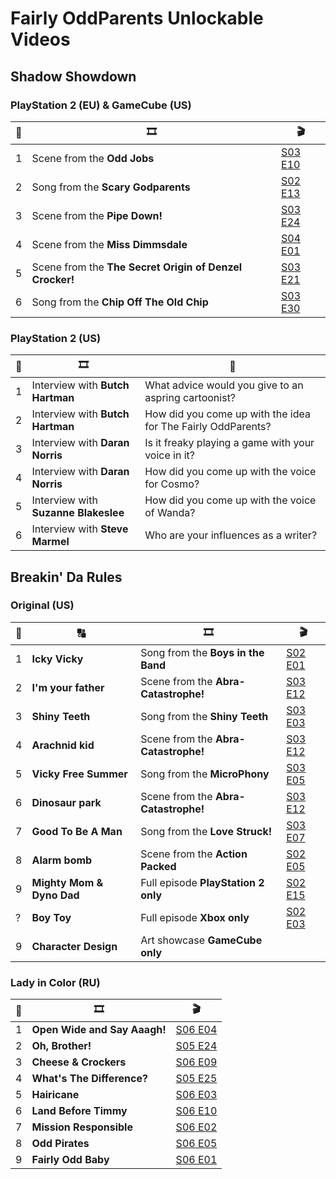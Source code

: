 # Fairly OddParents Unlockable Videos

## Shadow Showdown

### PlayStation 2 (EU) & GameCube (US)
| 🔢 | 🎞️ | 🎬 |
| --- | --- | --- |
| 1 | Scene from the **Odd Jobs** | [S03 E10](https://fairlyoddparents.fandom.com/wiki/Odd_Jobs) |
| 2 | Song from the **Scary Godparents** | [S02 E13](https://fairlyoddparents.fandom.com/wiki/Scary_Godparents) |
| 3 | Scene from the **Pipe Down!** | [S03 E24](https://fairlyoddparents.fandom.com/wiki/Pipe_Down!) |
| 4 | Scene from the **Miss Dimmsdale** | [S04 E01](https://fairlyoddparents.fandom.com/wiki/Miss_Dimmsdale_(episode)) |
| 5 | Scene from the **The Secret Origin of Denzel Crocker!** | [S03 E21](https://fairlyoddparents.fandom.com/wiki/The_Secret_Origin_of_Denzel_Crocker!) |
| 6 | Song from the **Chip Off The Old Chip** | [S03 E30](https://fairlyoddparents.fandom.com/wiki/Chip_Off_The_Old_Chip) |

### PlayStation 2 (US)

| 🔢 | 🎞️ | 💬 |
| --- | --- | --- |
| 1 | Interview with **Butch Hartman** | What advice would you give to an aspring cartoonist? |
| 2 | Interview with **Butch Hartman** | How did you come up with the idea for The Fairly OddParents? |
| 3 | Interview with **Daran Norris** | Is it freaky playing a game with your voice in it? |
| 4 | Interview with **Daran Norris** | How did you come up with the voice for Cosmo? |
| 5 | Interview with **Suzanne Blakeslee** | How did you come up with the voice of Wanda? |
| 6 | Interview with **Steve Marmel** | Who are your influences as a writer? |

## Breakin' Da Rules

### Original (US)

| 🔢 | 🔠 | 🎞️ | 🎬 |
| --- | --- | --- | --- |
| 1 | **Icky Vicky** | Song from the **Boys in the Band** | [S02 E01](https://fairlyoddparents.fandom.com/wiki/Boys_in_the_Band) |
| 2 | **I'm your father** | Scene from the **Abra-Catastrophe!** | [S03 E12](https://fairlyoddparents.fandom.com/wiki/Abra-Catastrophe!) |
| 3 | **Shiny Teeth** | Song from the **Shiny Teeth** | [S03 E03](https://fairlyoddparents.fandom.com/wiki/Shiny_Teeth) |
| 4 | **Arachnid kid** | Scene from the **Abra-Catastrophe!** | [S03 E12](https://fairlyoddparents.fandom.com/wiki/Abra-Catastrophe!) |
| 5 | **Vicky Free Summer** | Song from the **MicroPhony**  | [S03 E05](https://fairlyoddparents.fandom.com/wiki/MicroPhony) |
| 6 | **Dinosaur park** | Scene from the **Abra-Catastrophe!** | [S03 E12](https://fairlyoddparents.fandom.com/wiki/Abra-Catastrophe!) |
| 7 | **Good To Be A Man** | Song from the **Love Struck!** | [S03 E07](https://fairlyoddparents.fandom.com/wiki/Love_Struck!) |
| 8 | **Alarm bomb** | Scene from the **Action Packed** | [S02 E05](https://fairlyoddparents.fandom.com/wiki/Action_Packed) |
| 9 | **Mighty Mom & Dyno Dad** | Full episode **PlayStation 2 only** | [S02 E15](https://fairlyoddparents.fandom.com/wiki/Mighty_Mom_and_Dyno_Dad) |
| ? | **Boy Toy** | Full episode **Xbox only** | [S02 E03](https://fairlyoddparents.fandom.com/wiki/Boy_Toy) |
| 9 | **Character Design** | Art showcase **GameCube only** | |

### Lady in Color (RU)

| 🔢 | 🎞️ | 🎬 |
| --- | --- | --- |
| 1 | **Open Wide and Say Aaagh!** | [S06 E04](https://fairlyoddparents.fandom.com/wiki/Open_Wide_and_Say_Aaagh!) |
| 2 | **Oh, Brother!** | [S05 E24](https://fairlyoddparents.fandom.com/wiki/Oh,_Brother!) |
| 3 | **Cheese & Crockers** | [S06 E09](https://fairlyoddparents.fandom.com/wiki/Cheese_%26_Crockers) |
| 4 | **What's The Difference?** | [S05 E25](https://fairlyoddparents.fandom.com/wiki/What%27s_The_Difference%3F) |
| 5 | **Hairicane** | [S06 E03](https://fairlyoddparents.fandom.com/wiki/Hairicane) |
| 6 | **Land Before Timmy** | [S06 E10](https://fairlyoddparents.fandom.com/wiki/Land_Before_Timmy) |
| 7 | **Mission Responsible** | [S06 E02](https://fairlyoddparents.fandom.com/wiki/Mission_Responsible) |
| 8 | **Odd Pirates** | [S06 E05](https://fairlyoddparents.fandom.com/wiki/Odd_Pirates) |
| 9 | **Fairly Odd Baby** | [S06 E01](https://fairlyoddparents.fandom.com/wiki/Fairly_Odd_Baby) |
